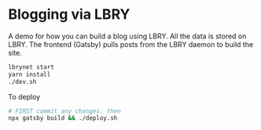 # Blogging via LBRY

A demo for how you can build a blog using LBRY. All the data is stored on LBRY. The frontend (Gatsby) pulls posts from 
the LBRY daemon to build the site.

```bash
lbrynet start
yarn install
./dev.sh
```

To deploy

```bash
# FIRST commit any changes. then
npx gatsby build && ./deploy.sh
```

